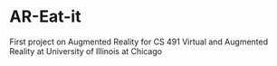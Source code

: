 # AR-Eat-it
First project on Augmented Reality for CS 491 Virtual and Augmented Reality at University of Illinois at Chicago

